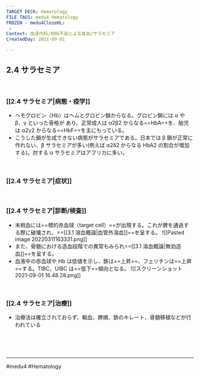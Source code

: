 ```yaml
---
TARGET DECK: Hematology
FILE TAGS: medu4 Hematology
FROZEN - medu4ClozeHL:
 : 
Context: 血液内科/材料不足による貧血/サラセミア
CreatedDay: 2021-09-01

---
```


## 2.4 サラセミア

<br>

### [[2.4 サラセミア|病態・疫学]]
* ヘモグロビン〈Hb〉はヘムとグロビン鎖からなる。グロビン鎖には α や β、γ といった骨格が あり、正常成人は α2β2 からなる==HbA==を、胎児は α2γ2 からなる==HbF==を主にもっている。
* こうした鎖が生成できない病態がサラセミアである。日本では β 鎖が正常に作れない、β サラセミアが多い(例えば α2δ2 からなる HbA2 の割合が増加する)。対する α サラセミアはアフリカに多い。
<!--ID: 1630741040168-->


<br>

### [[2.4 サラセミア|症状]]

<br>

### [[2.4 サラセミア|診断/検査]]
* 末梢血には==標的赤血球〈target cell〉==が出現する。これが脾を通過する際に破壊され、==[[3.1 溶血概論|血管外溶血]]==を呈する。
![[Pasted image 20220311163331.png]]
* また、骨髄における造血段階での異常もみられ==[[3.1 溶血概論|無効造血]]==を呈する。
* 血液中の赤血球や Hb は低値を示し、鉄は==上昇==、フェリチンは==上昇==する。TIBC、UIBC は==低下==傾向となる。
![[スクリーンショット 2021-09-01 16.48.28.png]]
<!--ID: 1630741040174-->



<br>

### [[2.4 サラセミア|治療]]
* 治療法は確立されておらず、輸血、脾摘、鉄のキレート、骨髄移植などが行われている

<br><br><br>

---
#medu4 #Hematology 
